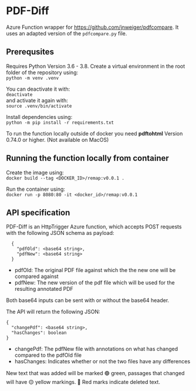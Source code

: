 # PDF-Diff

Azure Function wrapper for https://github.com/jnweiger/pdfcompare. It uses an adapted version of the `pdfcompare.py` file.

## Prerequsites

Requires Python Version 3.6 - 3.8.
Create a virtual environment in the root folder of the repository using:\
`python -m venv .venv`

You can deactivate it with:\
`deactivate`\
and activate it again with:\
`source .venv/bin/activate`

Install dependencies using:\
`python -m pip install -r requirements.txt`

To run the function locally outside of docker you need **pdftohtml** Version 0.74.0 or higher. (Not available on MacOS)

## Running the function locally from container

Create the image using:\
`docker build --tag <DOCKER_ID>/remap:v0.0.1 .`

Run the container using:\
`docker run -p 8080:80 -it <docker_id>/remap:v0.0.1`

## API specification

PDF-Diff is an HttpTrigger Azure function, which accepts POST requests with the following JSON schema as payload:

```
  {
    "pdfOld": <base64 string>,
    "pdfNew": <base64 string>
  }
```

- pdfOld: The original PDF file against which the the new one will be compared against
- pdfNew: The new version of the pdf file which will be used for the resulting annotated PDF

Both base64 inputs can be sent with or without the base64 header.

The API will return the following JSON:

```
{
  "changePdf": <base64 string>,
  "hasChanges": boolean
}
```

- changePdf: The pdfNew file with annotations on what has changed compared to the pdfOld file
- hasChanges: Indicates whether or not the two files have any differences

New text that was added will be marked 🟢​ green​, passages that changed will have 🟡 yellow markings. 🔴 Red ​marks indicate deleted text.
